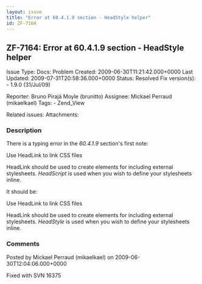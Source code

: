 ```yaml
---
layout: issue
title: "Error at 60.4.1.9 section - HeadStyle helper"
id: ZF-7164
---
```


ZF-7164: Error at 60.4.1.9 section - HeadStyle helper
-----------------------------------------------------

 Issue Type: Docs: Problem Created: 2009-06-30T11:21:42.000+0000 Last Updated: 2009-07-31T20:58:36.000+0000 Status: Resolved Fix version(s): - 1.9.0 (31/Jul/09)
 
 Reporter:  Bruno Pirajá Moyle (brunitto)  Assignee:  Mickael Perraud (mikaelkael)  Tags: - Zend\_View
 
 Related issues: 
 Attachments: 
### Description

There is a typing error in the _60.4.1.9_ section's first note:

Use HeadLink to link CSS files

HeadLink should be used to create elements for including external stylesheets. _HeadScript_ is used when you wish to define your stylesheets inline.

It should be:

Use HeadLink to link CSS files

HeadLink should be used to create elements for including external stylesheets. _HeadStyle_ is used when you wish to define your stylesheets inline.

 

 

### Comments

Posted by Mickael Perraud (mikaelkael) on 2009-06-30T12:04:06.000+0000

Fixed with SVN 16375

 

 